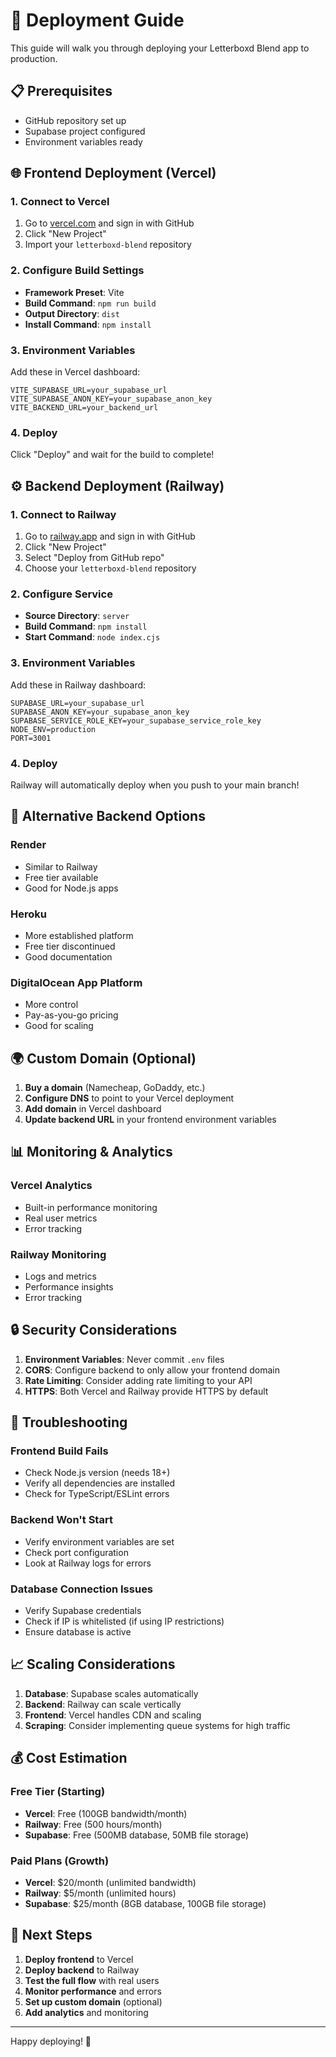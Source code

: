 # 🚀 Deployment Guide

This guide will walk you through deploying your Letterboxd Blend app to production.

## 📋 Prerequisites

- GitHub repository set up
- Supabase project configured
- Environment variables ready

## 🌐 Frontend Deployment (Vercel)

### 1. Connect to Vercel
1. Go to [vercel.com](https://vercel.com) and sign in with GitHub
2. Click "New Project"
3. Import your `letterboxd-blend` repository

### 2. Configure Build Settings
- **Framework Preset**: Vite
- **Build Command**: `npm run build`
- **Output Directory**: `dist`
- **Install Command**: `npm install`

### 3. Environment Variables
Add these in Vercel dashboard:
```
VITE_SUPABASE_URL=your_supabase_url
VITE_SUPABASE_ANON_KEY=your_supabase_anon_key
VITE_BACKEND_URL=your_backend_url
```

### 4. Deploy
Click "Deploy" and wait for the build to complete!

## ⚙️ Backend Deployment (Railway)

### 1. Connect to Railway
1. Go to [railway.app](https://railway.app) and sign in with GitHub
2. Click "New Project"
3. Select "Deploy from GitHub repo"
4. Choose your `letterboxd-blend` repository

### 2. Configure Service
- **Source Directory**: `server`
- **Build Command**: `npm install`
- **Start Command**: `node index.cjs`

### 3. Environment Variables
Add these in Railway dashboard:
```
SUPABASE_URL=your_supabase_url
SUPABASE_ANON_KEY=your_supabase_anon_key
SUPABASE_SERVICE_ROLE_KEY=your_supabase_service_role_key
NODE_ENV=production
PORT=3001
```

### 4. Deploy
Railway will automatically deploy when you push to your main branch!

## 🔄 Alternative Backend Options

### Render
- Similar to Railway
- Free tier available
- Good for Node.js apps

### Heroku
- More established platform
- Free tier discontinued
- Good documentation

### DigitalOcean App Platform
- More control
- Pay-as-you-go pricing
- Good for scaling

## 🌍 Custom Domain (Optional)

1. **Buy a domain** (Namecheap, GoDaddy, etc.)
2. **Configure DNS** to point to your Vercel deployment
3. **Add domain** in Vercel dashboard
4. **Update backend URL** in your frontend environment variables

## 📊 Monitoring & Analytics

### Vercel Analytics
- Built-in performance monitoring
- Real user metrics
- Error tracking

### Railway Monitoring
- Logs and metrics
- Performance insights
- Error tracking

## 🔒 Security Considerations

1. **Environment Variables**: Never commit `.env` files
2. **CORS**: Configure backend to only allow your frontend domain
3. **Rate Limiting**: Consider adding rate limiting to your API
4. **HTTPS**: Both Vercel and Railway provide HTTPS by default

## 🚨 Troubleshooting

### Frontend Build Fails
- Check Node.js version (needs 18+)
- Verify all dependencies are installed
- Check for TypeScript/ESLint errors

### Backend Won't Start
- Verify environment variables are set
- Check port configuration
- Look at Railway logs for errors

### Database Connection Issues
- Verify Supabase credentials
- Check if IP is whitelisted (if using IP restrictions)
- Ensure database is active

## 📈 Scaling Considerations

1. **Database**: Supabase scales automatically
2. **Backend**: Railway can scale vertically
3. **Frontend**: Vercel handles CDN and scaling
4. **Scraping**: Consider implementing queue systems for high traffic

## 💰 Cost Estimation

### Free Tier (Starting)
- **Vercel**: Free (100GB bandwidth/month)
- **Railway**: Free (500 hours/month)
- **Supabase**: Free (500MB database, 50MB file storage)

### Paid Plans (Growth)
- **Vercel**: $20/month (unlimited bandwidth)
- **Railway**: $5/month (unlimited hours)
- **Supabase**: $25/month (8GB database, 100GB file storage)

## 🎯 Next Steps

1. **Deploy frontend** to Vercel
2. **Deploy backend** to Railway
3. **Test the full flow** with real users
4. **Monitor performance** and errors
5. **Set up custom domain** (optional)
6. **Add analytics** and monitoring

---

Happy deploying! 🚀
